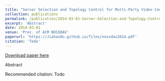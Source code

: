 ```yaml
---
title: "Server Selection and Topology Control for Multi-Party Video Conferences"
collection: publications
permalink: /publication/2014-03-01-Server-Selection-and-Topology-Control-for-Multi-Party-Video-Conferences
excerpt: 'Abstract'
date: 2014-03-01
venue: 'Proc. of ACM NOSSDAV'
paperurl: 'https://JiahaiHu.github.io/files/nossdav2014.pdf'
citation: 'Todo'
---
```


<a href='https://JiahaiHu.github.io/files/nossdav2014.pdf'>Download paper here</a>

Abstract

Recommended citation: Todo